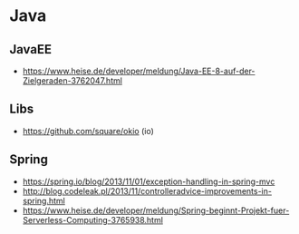 # Java

## JavaEE

* https://www.heise.de/developer/meldung/Java-EE-8-auf-der-Zielgeraden-3762047.html

## Libs

* https://github.com/square/okio (io)

## Spring

* https://spring.io/blog/2013/11/01/exception-handling-in-spring-mvc
* http://blog.codeleak.pl/2013/11/controlleradvice-improvements-in-spring.html
* https://www.heise.de/developer/meldung/Spring-beginnt-Projekt-fuer-Serverless-Computing-3765938.html
